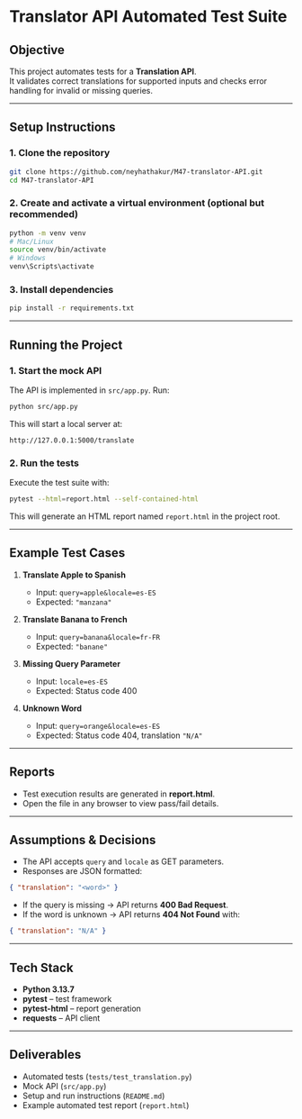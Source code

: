 
# Translator API Automated Test Suite

## Objective

This project automates tests for a **Translation API**.  
It validates correct translations for supported inputs and checks error handling for invalid or missing queries.

---

## Setup Instructions

### 1. Clone the repository

```bash
git clone https://github.com/neyhathakur/M47-translator-API.git
cd M47-translator-API
````

### 2. Create and activate a virtual environment (optional but recommended)

```bash
python -m venv venv
# Mac/Linux
source venv/bin/activate
# Windows
venv\Scripts\activate
```

### 3. Install dependencies

```bash
pip install -r requirements.txt
```

---

## Running the Project

### 1. Start the mock API

The API is implemented in `src/app.py`. Run:

```bash
python src/app.py
```

This will start a local server at:

```
http://127.0.0.1:5000/translate
```

### 2. Run the tests

Execute the test suite with:

```bash
pytest --html=report.html --self-contained-html
```

This will generate an HTML report named `report.html` in the project root.

---

## Example Test Cases

1. **Translate Apple to Spanish**

   * Input: `query=apple&locale=es-ES`
   * Expected: `"manzana"`

2. **Translate Banana to French**

   * Input: `query=banana&locale=fr-FR`
   * Expected: `"banane"`

3. **Missing Query Parameter**

   * Input: `locale=es-ES`
   * Expected: Status code 400

4. **Unknown Word**

   * Input: `query=orange&locale=es-ES`
   * Expected: Status code 404, translation `"N/A"`

---

## Reports

* Test execution results are generated in **report.html**.
* Open the file in any browser to view pass/fail details.

---

## Assumptions & Decisions

* The API accepts `query` and `locale` as GET parameters.
* Responses are JSON formatted:

```json
{ "translation": "<word>" }
```

* If the query is missing → API returns **400 Bad Request**.
* If the word is unknown → API returns **404 Not Found** with:

```json
{ "translation": "N/A" }
```

---

## Tech Stack

* **Python 3.13.7**
* **pytest** – test framework
* **pytest-html** – report generation
* **requests** – API client

---

## Deliverables

* Automated tests (`tests/test_translation.py`)
* Mock API (`src/app.py`)
* Setup and run instructions (`README.md`)
* Example automated test report (`report.html`)

```

